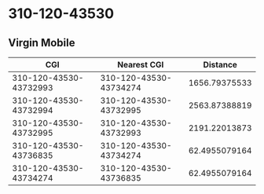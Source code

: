 # 310-120-43530
## Virgin Mobile


| CGI | Nearest CGI | Distance |
|-----|-------------|----------|
| 310-120-43530-43732993 | 310-120-43530-43734274 | 1656.79375533 |
| 310-120-43530-43732994 | 310-120-43530-43732995 | 2563.87388819 |
| 310-120-43530-43732995 | 310-120-43530-43732993 | 2191.22013873 |
| 310-120-43530-43736835 | 310-120-43530-43734274 | 62.4955079164 |
| 310-120-43530-43734274 | 310-120-43530-43736835 | 62.4955079164 |
